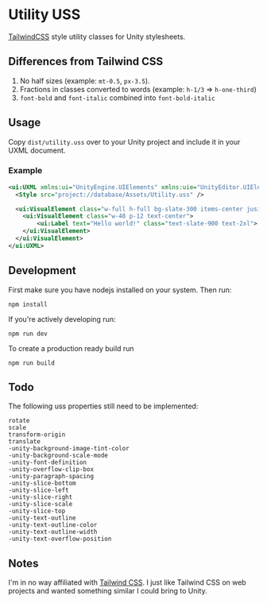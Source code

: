 # Utility USS

[TailwindCSS](https://tailwindcss.com) style utility classes for Unity stylesheets.

## Differences from Tailwind CSS

1. No half sizes (example: `mt-0.5`, `px-3.5`).
2. Fractions in classes converted to words (example: `h-1/3` => `h-one-third`)
3. `font-bold` and `font-italic` combined into `font-bold-italic`

## Usage

Copy `dist/utility.uss` over to your Unity project and include it in your UXML document.

### Example

```xml
<ui:UXML xmlns:ui="UnityEngine.UIElements" xmlns:uie="UnityEditor.UIElements" xsi="http://www.w3.org/2001/XMLSchema-instance" engine="UnityEngine.UIElements" editor="UnityEditor.UIElements" noNamespaceSchemaLocation="../../UIElementsSchema/UIElements.xsd" editor-extension-mode="False">
  <Style src="project://database/Assets/Utility.uss" />

  <ui:VisualElement class="w-full h-full bg-slate-300 items-center jusitfy-center">
    <ui:VisualElement class="w-48 p-12 text-center">
        <ui:Label text="Hello world!" class="text-slate-900 text-2xl">
    </ui:VisualElement>
  </ui:VisualElement>
</ui:UXML>
```

## Development

First make sure you have nodejs installed on your system. Then run:

```
npm install
```

If you're actively developing run:

```
npm run dev
```

To create a production ready build run

```
npm run build
```

## Todo

The following uss properties still need to be implemented:

```
rotate
scale
transform-origin
translate
-unity-background-image-tint-color
-unity-background-scale-mode
-unity-font-definition
-unity-overflow-clip-box
-unity-paragraph-spacing
-unity-slice-bottom
-unity-slice-left
-unity-slice-right
-unity-slice-scale
-unity-slice-top
-unity-text-outline
-unity-text-outline-color
-unity-text-outline-width
-unity-text-overflow-position
```

## Notes

I'm in no way affiliated with [Tailwind CSS](https://tailwindcss.com). I just like Tailwind CSS on web projects and wanted something similar I could bring to Unity.
